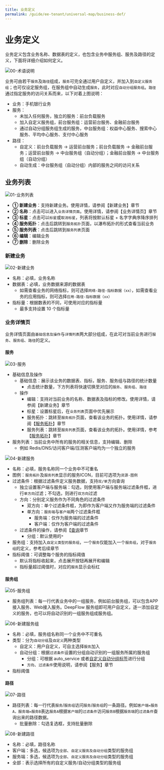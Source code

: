 ```yaml
---
title: 业务定义
permalink: /guide/ee-tenant/universal-map/business-def/
---
```


# 业务定义

业务定义包含业务名称、数据表的定义，也包含业务中服务组、服务及路径的定义，下面将详细介绍如何定义。

![00-术语说明](https://yunshan-guangzhou.oss-cn-beijing.aliyuncs.com/pub/pic/202310196530f64f1d682.jpg)

业务可由若干`服务`及`路径`组成，`服务`可完全通过用户自定义，并加入到`自定义服务组`；也可仅设定服务组，在服务组中自动生成`服务`，此时对应`自动分组服务组`。`路径`通过指定服务的访问关系而来，以下对着上图说明：
- 业务：手机银行业务
- 服务：
  - 未加入任何服务，独立的服务：前台负载服务
  - 加入自定义服务组，前台服务组：运营前台服务、金融前台服务
  - 通过自动分组服务组生成的服务，中台服务组：权益中心服务、搜索中心服务、平均中心服务、支付中心服务
- 路径：
  - 自定义：前台负载服务 -> 运营前台服务；前台负载服务 -> 金融前台服务；运营前台服务 -> 中台服务组（自动分组）；金融前台服务 -> 中台服务组（自动分组）
  - 自动生成：中台服务组（自动分组）内部的服务之间的访问关系

## 业务列表

![01-业务列表](https://yunshan-guangzhou.oss-cn-beijing.aliyuncs.com/pub/pic/202405166645a9c6679b3.png)

- **① 新建业务**：支持新建业务。使用详情，请参阅【新建业务】章节
- **② 名称**：点击可以进入`业务详情页面`。使用详情，请参阅【业务详情页】章节
- **③ 标星**：点击可以`标星`或`取消标星`，列表将按默认标星 + 名字字典序降序排列
- **④ 服务拓扑**：点击后跳转到`服务拓扑`页面，以瀑布拓扑的形式查看当前业务
- **⑤ 服务列表**：点击后跳转到`服务列表`页面
- **⑥ 编辑**：编辑业务
- **⑦ 删除**：删除业务

### 新建业务

![02-新建业务](https://yunshan-guangzhou.oss-cn-beijing.aliyuncs.com/pub/pic/2024040766124e3d393f6.png)

- 名称：必填，业务名称
- 数据表：必填，业务数据来源的数据表
  - 如需查看业务的网络指标，则可选择`网络-路径-指标数据（xx）`，如需查看业务的应用指标，则可选择`应用-路径-指标数据（xx）`
- 指标量：根据数表的不同，可使用对应的指标量
  - 最多支持设置 10 个指标量

### 业务详情页

业务详情页面由`基础信息及操作`与`详情列表`两大部分组成，在此可对当前业务进行`服务`、`服务组`、`路径`的定义。

#### 服务

![03-服务](https://yunshan-guangzhou.oss-cn-beijing.aliyuncs.com/pub/pic/2024040766124e3e6a56d.png)

- 基础信息及操作
  - 基础信息：展示该业务的数据表、指标，服务、服务组与路径的统计数量
    - 点击统计数量，下方列表将快速切换至对应的`服务`、`服务组`、`路径`
  - 操作
    - 编辑：支持对当前业务的名称、数据表及指标的修改。使用详情，请参阅【新建业务】章节
    - 标星：设置标星后，在`业务列表`页面中优先展示
    - 服务拓扑：跳转至`服务拓扑`页面，查看该业务的拓扑。使用详情，请参阅【[服务拓扑](./service-map/)】章节
    - 服务列表：跳转至`服务列表`页面，查看该业务的拓扑。使用详情，参考【[服务拓扑](./service-list/)】章节
- 服务列表：当前业务中所有的服务的相关信息，支持编辑、删除
  - 例如 Redis/DNS/访问客户端/压测客户端均为一个独立的服务 

![04-新建服务](https://yunshan-guangzhou.oss-cn-beijing.aliyuncs.com/pub/pic/2024040766124e3fcabc4.png)

- 名称：必填，服务名称同一个业务中不可重名
- 图例：`服务拓扑`及`服务列表`显示的服务ICON，目前可选项为`资源-图例`
- 过滤条件：根据过滤条件定义服务数据，支持`双/单`方向查询
  - 独立设置客户端与服务端：勾选，则使用客户端与服务端过滤条件框，进行`单方向`过滤；不勾选，则进行`双方向`过滤
  - 方向：分别定义服务作为不同角色的过滤条件
    - 双方向：单个过滤条件框，为即作为客户端又作为服务端的过滤条件
    - 单方向：`服务端`与`客户端`两个过滤条件框
      - 服务端：仅作为服务端的过滤条件
      - 客户端：仅作为客户端的过滤条件
  - 过滤条件的操作，请参阅【[查询](../query/overview/)章节
    - 分组：默认使用的`*`
- 服务组：支持加入`自定义类型的服务组`，一个`服务`仅能加入一个`服务组`，对于`服务组`的定义，参考后续章节
- 指标阈值：可调整每个服务的指标阈值
  - 默认将指标收起来，点击展开按钮再展开和编辑
  - 指标量超过阈值时，对应的`服务`显示会标红

#### 服务组
 
![05-服务组](https://yunshan-guangzhou.oss-cn-beijing.aliyuncs.com/pub/pic/2024040766124e41e9e32.png)

- 服务组列表：每一行代表业务中的一组服务，例如前台服务组，可以包含APP接入服务、Web接入服务。DeepFlow 服务组即可用户自定义，逐一添加自定义的服务，也可以将自动识别的一组服务组成服务组。

![06-新建服务组](https://yunshan-guangzhou.oss-cn-beijing.aliyuncs.com/pub/pic/2024040766124e4586d8e.png)

- 名称：必填，服务组名称同一个业务中不可重名
- 类型：分为`自动分组`及`自定义`两种类型
  - 自定义：用户自定义，可自主选择`服务`加入
  - 自动分组：根据`过滤条件`设置的分组自动识别的一组服务所属的服务组
    - 分组：可根据 auto_service 或者[自定义自动分组标签](../../../features/auto-tagging/custom-tags)进行分组
    - `方向`、`过滤条件`使用说明，请参阅【服务】章节
- 指标阈值

#### 路径

![07-路径](https://yunshan-guangzhou.oss-cn-beijing.aliyuncs.com/pub/pic/2024040766124e4869fe5.png)

- 路径列表：每一行代表`服务`/`服务组`访问`服务`/`服务组`的一条路径。例如`客户端=服务A，服务端=服务B`表达`服务A`根据`客户端`的`过滤条件`访问`服务B`根据`服务端`的`过滤条件`查询出来的路径数据。
  - 批量删除：勾选复选框，支持批量删除

![08-新建路径](https://yunshan-guangzhou.oss-cn-beijing.aliyuncs.com/pub/pic/2024040766124e4a3bd2a.png)

- 名称：必填，路径名称
- 客户端：多选，候选项为`全部`、`自定义服务及自动分组`类型的服务组 
- 服务端：多选，候选项为`全部`、`自定义服务及自动分组`类型的服务组
- 全部：表示选择所有的自定义服务/自动分组类型的服务组

